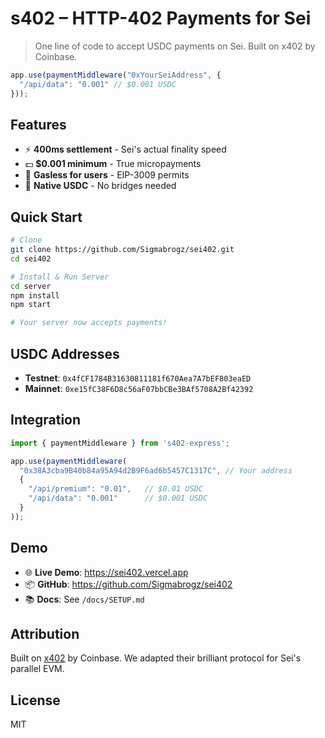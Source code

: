 # s402 – HTTP-402 Payments for Sei

> One line of code to accept USDC payments on Sei. Built on x402 by Coinbase.

```typescript
app.use(paymentMiddleware("0xYourSeiAddress", { 
  "/api/data": "0.001" // $0.001 USDC
}));
```

## Features

- ⚡ **400ms settlement** - Sei's actual finality speed
- 💵 **$0.001 minimum** - True micropayments
- 🔐 **Gasless for users** - EIP-3009 permits
- 🚀 **Native USDC** - No bridges needed

## Quick Start

```bash
# Clone
git clone https://github.com/Sigmabrogz/sei402.git
cd sei402

# Install & Run Server
cd server
npm install
npm start

# Your server now accepts payments!
```

## USDC Addresses

- **Testnet**: `0x4fCF1784B31630811181f670Aea7A7bEF803eaED`
- **Mainnet**: `0xe15fC38F6D8c56aF07bbCBe3BAf5708A2Bf42392`

## Integration

```javascript
import { paymentMiddleware } from 's402-express';

app.use(paymentMiddleware(
  "0x38A3cba9B40b84a95A94d2B9F6ad6b5457C1317C", // Your address
  { 
    "/api/premium": "0.01",   // $0.01 USDC
    "/api/data": "0.001"      // $0.001 USDC
  }
));
```

## Demo

- 🌐 **Live Demo**: https://sei402.vercel.app
- 📦 **GitHub**: https://github.com/Sigmabrogz/sei402
- 📚 **Docs**: See `/docs/SETUP.md`

## Attribution

Built on [x402](https://github.com/coinbase/x402) by Coinbase. We adapted their brilliant protocol for Sei's parallel EVM.

## License

MIT